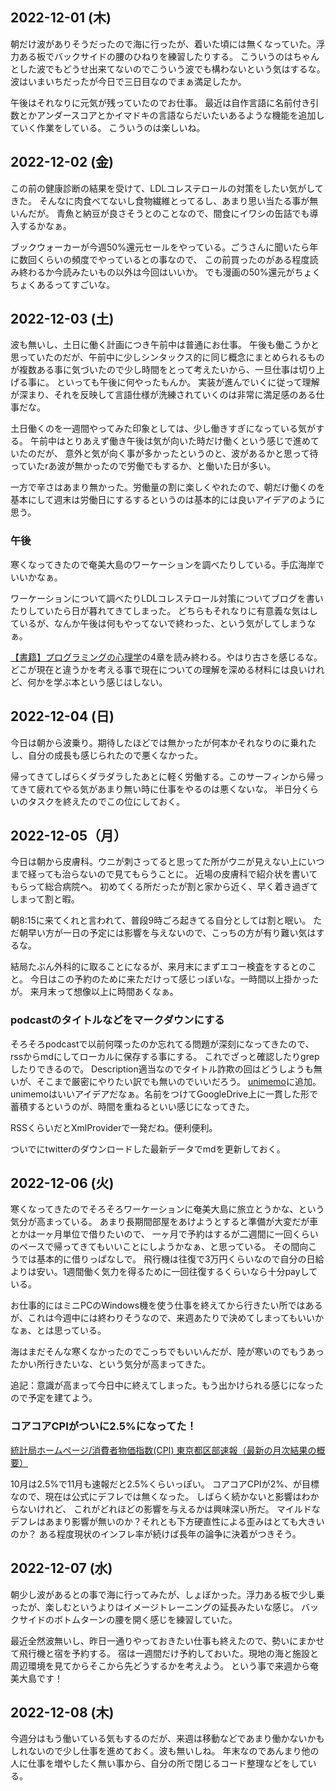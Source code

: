 ## 2022-12-01 (木)

朝だけ波がありそうだったので海に行ったが、着いた頃には無くなっていた。浮力ある板でバックサイドの腰のひねりを練習したりする。
こういうのはちゃんとした波でもどうせ出来てないのでこういう波でも構わないという気はするな。
波はいまいちだったが今日で三日目なのでまぁ満足したか。

午後はそれなりに元気が残っていたのでお仕事。
最近は自作言語に名前付き引数とかアンダースコアとかイマドキの言語ならだいたいあるような機能を追加していく作業をしている。
こういうのは楽しいね。

## 2022-12-02 (金)

この前の健康診断の結果を受けて、LDLコレステロールの対策をしたい気がしてきた。
そんなに肉食べてないし食物繊維とってるし、あまり思い当たる事が無いんだが。
青魚と納豆が良さそうとのことなので、間食にイワシの缶詰でも導入するかなぁ。

ブックウォーカーが今週50%還元セールをやっている。ごうさんに聞いたら年に数回くらいの頻度でやっているとの事なので、
この前買ったのがある程度読み終わるか今読みたいもの以外は今回はいいか。
でも漫画の50%還元がちょくちょくあるってすごいな。

## 2022-12-03 (土)

波も無いし、土日に働く計画につき午前中は普通にお仕事。
午後も働こうかと思っていたのだが、午前中に少しシンタックス的に同じ概念にまとめられるものが複数ある事に気づいたので少し時間をとって考えたいから、一旦仕事は切り上げる事に。
といっても午後に何やったもんか。
実装が進んでいくに従って理解が深まり、それを反映して言語仕様が洗練されていくのは非常に満足感のある仕事だな。

土日働くのを一週間やってみた印象としては、少し働きすぎになっている気がする。
午前中はとりあえず働き午後は気が向いた時だけ働くという感じで進めていたのだが、
意外と気が向く事が多かったというのと、波があるかと思って待っていたrあ波が無かったので労働でもするか、と働いた日が多い。

一方で辛さはあまり無かった。労働量の割に楽しくやれたので、朝だけ働くのを基本にして週末は労働日にするするというのは基本的には良いアイデアのように思う。

### 午後

寒くなってきたので奄美大島のワーケーションを調べたりしている。手広海岸でいいかなぁ。

ワーケーションについて調べたりLDLコレステロール対策についてブログを書いたりしていたら日が暮れてきてしまった。
どちらもそれなりに有意義な気はしているが、なんか午後は何もやってないで終わった、という気がしてしまうなぁ。

[【書籍】プログラミングの心理学](【書籍】プログラミングの心理学.md)の4章を読み終わる。やはり古さを感じるな。どこが現在と違うかを考える事で現在についての理解を深める材料には良いけれど、何かを学ぶ本という感じはしない。

## 2022-12-04 (日)

今日は朝から波乗り。期待したほどでは無かったが何本かそれなりのに乗れたし、自分の成長も感じられたので悪くなかった。

帰ってきてしばらくダラダラしたあとに軽く労働する。このサーフィンから帰ってきて疲れてやる気があまり無い時に仕事をやるのは悪くないな。
半日分くらいのタスクを終えたのでこの位にしておく。

## 2022-12-05（月）

今日は朝から皮膚科。ウニが刺さってると思ってた所がウニが見えない上にいつまで経っても治らないので見てもらうことに。
近場の皮膚科で紹介状を書いてもらって総合病院へ。
初めてくる所だったが割と家から近く、早く着き過ぎてしまって割と暇。

朝8:15に来てくれと言われて、普段9時ごろ起きてる自分としては割と眠い。
ただ朝早い方が一日の予定には影響を与えないので、こっちの方が有り難い気はするな。

結局たぶん外科的に取ることになるが、来月末にまずエコー検査をするとのこと。
今日はこの予約のために来ただけって感じっぽいな。一時間以上掛かったが。
来月末って想像以上に時間あくなぁ。

### podcastのタイトルなどをマークダウンにする

そろそろpodcastで以前何喋ったのか忘れてる問題が深刻になってきたので、rssからmdにしてローカルに保存する事にする。
これでざっと確認したりgrepしたりできるので。
Description適当なのでタイトル詐欺の回はどうしようも無いが、そこまで厳密にやりたい訳でも無いのでいいだろう。
[unimemo](unimemo.md)に追加。unimemoはいいアイデアだなぁ。名前をつけてGoogleDrive上に一貫した形で蓄積するというのが、時間を重ねるといい感じになってきた。

RSSくらいだとXmlProviderで一発だね。便利便利。

ついでにtwitterのダウンロードした最新データでmdを更新しておく。

## 2022-12-06 (火)

寒くなってきたのでそろそろワーケーションに奄美大島に旅立とうかな、という気分が高まっている。
あまり長期間部屋をあけようとすると準備が大変だが車とかは一ヶ月単位で借りたいので、
一ヶ月で予約はするが二週間に一回くらいのペースで帰ってきてもいいことにしようかなぁ、と思っている。
その間向こうでは基本的に借りっぱなしで。
飛行機は往復で3万円くらいなので自分の日給よりは安い。1週間働く気力を得るために一回往復するくらいなら十分payしている。

お仕事的にはミニPCのWindows機を使う仕事を終えてから行きたい所ではあるが、これは今週中には終わりそうなので、来週あたりで決めてしまってもいいかなぁ、とは思っている。

海はまだそんな寒くなかったのでこっちでもいいんだが、陸が寒いのでもうあったかい所行きたいな、という気分が高まってきた。

追記：意識が高まって今日中に終えてしまった。もう出かけられる感じになったので予定を建てよう。

### コアコアCPIがついに2.5%になってた！

[統計局ホームページ/消費者物価指数(CPI) 東京都区部速報（最新の月次結果の概要）](https://www.stat.go.jp/data/cpi/sokuhou/tsuki/index-t.html) 

10月は2.5%で11月も速報だと2.5%くらいっぽい。
コアコアCPIが2%、が目標なので、現在は公式にデフレでは無くなった。
しばらく続かないと影響はわからないけれど、
これがどれほどの影響を与えるかは興味深い所だ。
マイルドなデフレはあまり影響が無いのか？それとも下方硬直性による歪みはとても大きいのか？
ある程度現状のインフレ率が続けば長年の論争に決着がつきそう。

## 2022-12-07 (水)

朝少し波があるとの事で海に行ってみたが、しょぼかった。浮力ある板で少し乗ったが、楽しむというよりはイメージトレーニングの延長みたいな感じ。
バックサイドのボトムターンの腰を開く感じを練習していた。

最近全然波無いし、昨日一通りやっておきたい仕事も終えたので、勢いにまかせて飛行機と宿を予約する。
宿は一週間だけ予約しておいた。現地の海と施設と周辺環境を見てからそこから先どうするかを考えよう。
という事で来週から奄美大島です！

## 2022-12-08 (木)

今週分はもう働いている気もするのだが、来週は移動などであまり働かないかもしれないので少し仕事を進めておく。波も無いしね。
年末なのであんまり他の人に仕事を増やしたく無い事から、自分の所で閉じるコード整理などをしている。